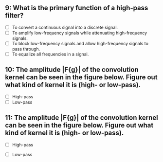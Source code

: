 ## 9: What is the primary function of a high-pass filter?
- [ ] To convert a continuous signal into a discrete signal.
- [ ] To amplify low-frequency signals while attenuating high-frequency signals.
- [ ] To block low-frequency signals and allow high-frequency signals to pass through.
- [ ] To equalize all frequencies in a signal.

## 10: The amplitude |F{g}| of the convolution kernel can be seen in the figure below. Figure out what kind of kernel it is (high- or low-pass).
- [ ] High-pass
- [ ] Low-pass

## 11: The amplitude |F{g}| of the convolution kernel can be seen in the figure below. Figure out what kind of kernel it is (high- or low-pass).
- [ ] High-pass
- [ ] Low-pass

